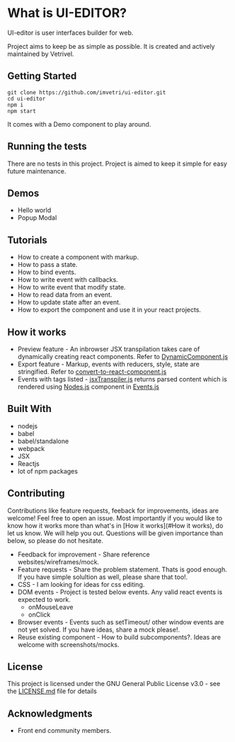 # What is UI-EDITOR?

UI-editor is user interfaces builder for web.

Project aims to keep be as simple as possible. It is created and actively maintained by Vetrivel. 


## Getting Started

```
git clone https://github.com/imvetri/ui-editor.git
cd ui-editor
npm i
npm start

```

It comes with a Demo component to play around.

## Running the tests

There are no tests in this project. Project is aimed to keep it simple for easy future maintenance.


## Demos

 * Hello world
 * Popup Modal

## Tutorials

 * How to create a component with markup.
 * How to pass a state.
 * How to bind events.
 * How to write event with callbacks.
 * How to write event that modify state.
 * How to read data from an event.
 * How to update state after an event.
 * How to export the component and use it in your react projects.

## How it works

 * Preview feature - An inbrowser JSX transpilation takes care of dynamically creating react components. Refer to [DynamicComponent.js](https://github.com/imvetri/ui-editor/blob/master/src/DynamicComponent/DynamicComponent.js)
 * Export feature - Markup, events with reducers, style, state are stringified. Refer to [convert-to-react-component.js](https://github.com/imvetri/ui-editor/blob/master/src/common/js/convert-to-react-component.js)
 * Events with tags listed - [jsxTranspiler.js](https://github.com/imvetri/ui-editor/blob/master/src/common/js/jsxTranspiler/index.js) returns parsed content which is rendered using [Nodes.js](https://github.com/imvetri/ui-editor/blob/master/src/Nodes/Nodes.js) component in [Events.js](https://github.com/imvetri/ui-editor/blob/master/src/Events/Events.js)

## Built With

* nodejs
* babel
* babel/standalone
* webpack
* JSX
* Reactjs
* lot of npm packages


## Contributing

Contributions like feature requests, feeback for improvements, ideas are welcome! Feel free to open an issue. Most importantly if you would like to know how it works more than what's in [How it works](#How it works), do let us know. We will help you out. Questions will be given importance than below, so please do not hesitate.

 * Feedback for improvement - Share reference websites/wireframes/mock.
 * Feature requests - Share the problem statement. Thats is good enough. If you have simple solultion as well, please share that too!.
 * CSS - I am looking for ideas for css editing.
 * DOM events - Project is tested below events. Any valid react events is expected to work.
   * onMouseLeave
   * onClick
 * Browser events - Events such as setTimeout/ other window events are not yet solved. If you have ideas, share a mock please!.
 * Reuse existing component - How to build subcomponents?. Ideas are welcome with screenshots/mocks.
   

## License

This project is licensed under the GNU General Public License v3.0 - see the [LICENSE.md](LICENSE.md) file for details

## Acknowledgments

* Front end community members.
